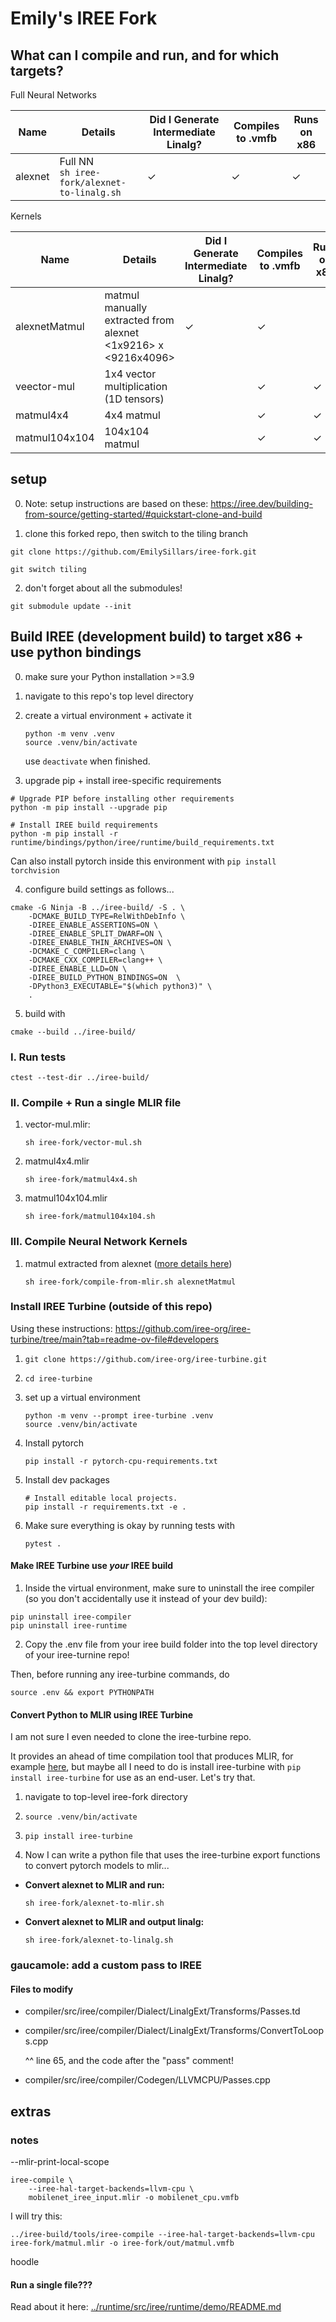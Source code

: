 # Emily's IREE Fork

## What can I compile and run, and for which targets?

Full Neural Networks

| Name    | Details                                          | Did I Generate Intermediate Linalg? | Compiles to .vmfb | Runs on x86 |
| ------- | ------------------------------------------------ | ----------------------------------- | ----------------- | ----------- |
| alexnet | Full NN<br />`sh iree-fork/alexnet-to-linalg.sh` | ✓                                   | ✓                 | ✓           |

Kernels

| Name          | Details                                                      | Did I Generate Intermediate Linalg? | Compiles to .vmfb | Runs on x86 |
| ------------- | ------------------------------------------------------------ | ----------------------------------- | ----------------- | ----------- |
| alexnetMatmul | matmul manually extracted from alexnet<br /><1x9216> x <9216x4096> | ✓                                   | ✓                 |             |
| veector-mul   | 1x4 vector multiplication (1D tensors)                       |                                     | ✓                 | ✓           |
| matmul4x4     | 4x4 matmul                                                   |                                     | ✓                 | ✓           |
| matmul104x104 | 104x104 matmul                                               |                                     | ✓                 | ✓           |

## setup

0. Note: setup instructions are based on these: https://iree.dev/building-from-source/getting-started/#quickstart-clone-and-build

1. clone this forked repo, then switch to the tiling branch

```
git clone https://github.com/EmilySillars/iree-fork.git

git switch tiling
```

2. don't forget about all the submodules!

```
git submodule update --init
```

## Build IREE (development build) to target x86 + use python bindings

0. make sure your  Python installation >=3.9

1. navigate to this repo's top level directory

2. create a virtual environment + activate it

   ```
   python -m venv .venv
   source .venv/bin/activate
   ```

   use `deactivate` when finished.

3. upgrade pip + install iree-specific requirements

```
# Upgrade PIP before installing other requirements
python -m pip install --upgrade pip

# Install IREE build requirements
python -m pip install -r runtime/bindings/python/iree/runtime/build_requirements.txt
```

Can also install pytorch inside this environment with `pip install torchvision `

4. configure build settings as follows...

```
cmake -G Ninja -B ../iree-build/ -S . \
    -DCMAKE_BUILD_TYPE=RelWithDebInfo \
    -DIREE_ENABLE_ASSERTIONS=ON \
    -DIREE_ENABLE_SPLIT_DWARF=ON \
    -DIREE_ENABLE_THIN_ARCHIVES=ON \
    -DCMAKE_C_COMPILER=clang \
    -DCMAKE_CXX_COMPILER=clang++ \
    -DIREE_ENABLE_LLD=ON \
    -DIREE_BUILD_PYTHON_BINDINGS=ON  \
    -DPython3_EXECUTABLE="$(which python3)" \
    .
```

5. build with

```
cmake --build ../iree-build/
```

### I. Run tests

```
ctest --test-dir ../iree-build/
```

### II. Compile + Run a single MLIR file

1. vector-mul.mlir: 
   ````
   sh iree-fork/vector-mul.sh
   ````

2. matmul4x4.mlir
   ```
   sh iree-fork/matmul4x4.sh
   ```

3. matmul104x104.mlir
   ```
   sh iree-fork/matmul104x104.sh
   ```

### III. Compile Neural Network Kernels

1. matmul extracted from alexnet ([more details here](pulling-out-a-matmul-kernel.md))

   ```
   sh iree-fork/compile-from-mlir.sh alexnetMatmul
   ```

### Install IREE Turbine (outside of this repo)

Using these instructions: https://github.com/iree-org/iree-turbine/tree/main?tab=readme-ov-file#developers

1. `git clone https://github.com/iree-org/iree-turbine.git`

2. `cd iree-turbine`

3. set up a virtual environment
   ```
   python -m venv --prompt iree-turbine .venv
   source .venv/bin/activate
   ```

4. Install pytorch
   ```
   pip install -r pytorch-cpu-requirements.txt
   ```

5. Install dev packages
   ```
   # Install editable local projects.
   pip install -r requirements.txt -e .
   ```

6. Make sure everything is okay by running tests with
   ```
   pytest .
   ```

#### Make IREE Turbine use *your* IREE build

1. Inside the virtual environment, make sure to uninstall the iree compiler (so you don't accidentally use it instead of your dev build):

```
pip uninstall iree-compiler
pip uninstall iree-runtime
```

2. Copy the .env file from your iree build folder into the top level directory of your iree-turnine repo!

Then, before running any iree-turbine commands, do

```
source .env && export PYTHONPATH
```

#### Convert Python to MLIR using IREE Turbine

I am not sure I even needed to clone the iree-turbine repo.

It provides an ahead of time compilation tool that produces MLIR, for example [here](https://github.com/iree-org/iree-turbine/blob/main/examples/aot_mlp/mlp_export_simple.py), but maybe all I need to do is install iree-turbine with `pip install iree-turbine` for use as an end-user. Let's try that.

1. navigate to top-level iree-fork directory

2. ```
   source .venv/bin/activate
   ```

3. ```
   pip install iree-turbine
   ```

4. Now I can write a python file that uses the iree-turbine export functions to convert pytorch models to mlir...

- **Convert alexnet to MLIR and run:**

  ```
  sh iree-fork/alexnet-to-mlir.sh
  ```

- **Convert alexnet to MLIR and output linalg:**

  ```
  sh iree-fork/alexnet-to-linalg.sh
  ```

### gaucamole: add a custom pass to IREE

#### Files to modify

- compiler/src/iree/compiler/Dialect/LinalgExt/Transforms/Passes.td

- compiler/src/iree/compiler/Dialect/LinalgExt/Transforms/ConvertToLoops.cpp

  ^^ line 65, and the code after the "pass" comment!

- compiler/src/iree/compiler/Codegen/LLVMCPU/Passes.cpp

## extras

### notes

--mlir-print-local-scope

```
iree-compile \
    --iree-hal-target-backends=llvm-cpu \
    mobilenet_iree_input.mlir -o mobilenet_cpu.vmfb
```

I will try this:

```
../iree-build/tools/iree-compile --iree-hal-target-backends=llvm-cpu iree-fork/matmul.mlir -o iree-fork/out/matmul.vmfb
```

hoodle

#### Run a single file???

Read about it here: [../runtime/src/iree/runtime/demo/README.md](../runtime/src/iree/runtime/demo/README.md)
